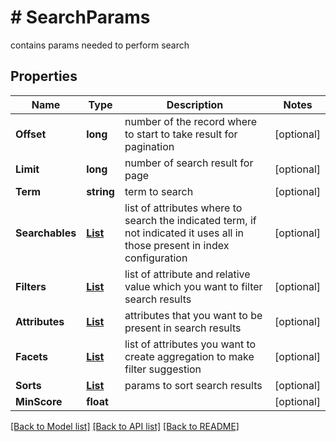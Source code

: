 # # SearchParams
contains params needed to perform search

## Properties 


Name | Type | Description | Notes
------------ | ------------- | ------------- | -------------
**Offset**| **long** | number of the record where to start to take result for pagination  | [optional]
**Limit**| **long** | number of search result for page  | [optional]
**Term**| **string** | term to search  | [optional]
**Searchables**| [**List<SearchParamSearchable>**](SearchParamSearchable.md) | list of attributes where to search the indicated term, if not indicated it uses all in those present in index configuration  | [optional]
**Filters**| [**List<SearchParamFilter>**](SearchParamFilter.md) | list of attribute and relative value which you want to filter search results  | [optional]
**Attributes**| [**List<SearchParamAttribute>**](SearchParamAttribute.md) | attributes that you want to be present in search results  | [optional]
**Facets**| [**List<SearchParamFacet>**](SearchParamFacet.md) | list of attributes you want to create aggregation to make filter suggestion  | [optional]
**Sorts**| [**List<SearchParamSort>**](SearchParamSort.md) | params to sort search results  | [optional]
**MinScore**| **float** |   | [optional]


[[Back to Model list]](../../README.md#models) [[Back to API list]](../../README.md#endpoints) [[Back to README]](../../README.md)


